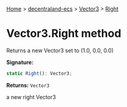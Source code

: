 [Home](./index) &gt; [decentraland-ecs](./decentraland-ecs.md) &gt; [Vector3](./decentraland-ecs.vector3.md) &gt; [Right](./decentraland-ecs.vector3.right.md)

# Vector3.Right method

Returns a new Vector3 set to (1.0, 0.0, 0.0)

**Signature:**
```javascript
static Right(): Vector3;
```
**Returns:** `Vector3`

a new right Vector3
